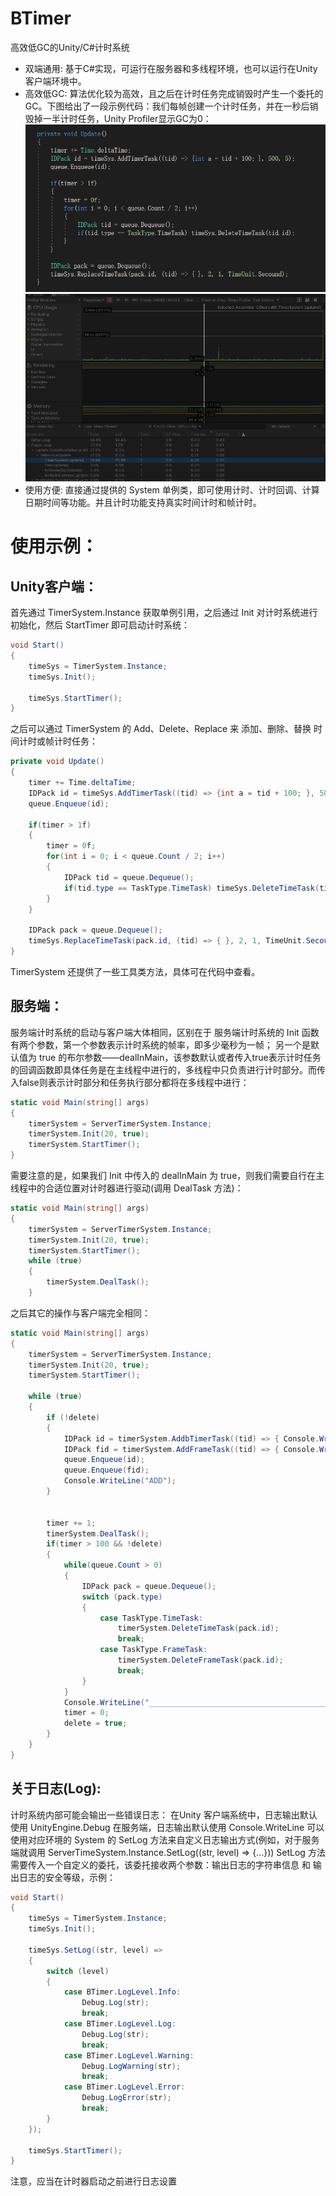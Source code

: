 # BTimer
高效低GC的Unity/C#计时系统
* 双端通用: 基于C#实现，可运行在服务器和多线程环境，也可以运行在Unity客户端环境中。
* 高效低GC: 算法优化较为高效，且之后在计时任务完成销毁时产生一个委托的GC。下图给出了一段示例代码：我们每帧创建一个计时任务，并在一秒后销毁掉一半计时任务，Unity Profiler显示GC为0：
![image](https://github.com/WhitePetal/BTimer/blob/master/20200825170919.png)
![image](https://github.com/WhitePetal/BTimer/blob/master/20200825171100.png)
* 使用方便: 直接通过提供的 System 单例类，即可使用计时、计时回调、计算日期时间等功能。并且计时功能支持真实时间计时和帧计时。

# 使用示例：
## Unity客户端：
首先通过 TimerSystem.Instance 获取单例引用，之后通过 Init 对计时系统进行初始化，然后 StartTimer 即可启动计时系统：

```cs
void Start()
{
    timeSys = TimerSystem.Instance;
    timeSys.Init();

    timeSys.StartTimer();
}
```

之后可以通过 TimerSystem 的 Add、Delete、Replace 来 添加、删除、替换 时间计时或帧计时任务：
  
```cs
private void Update()
{
    timer += Time.deltaTime;
    IDPack id = timeSys.AddTimerTask((tid) => {int a = tid + 100; }, 500, 5);
    queue.Enqueue(id);

    if(timer > 1f)
    {
        timer = 0f;
        for(int i = 0; i < queue.Count / 2; i++)
        {
            IDPack tid = queue.Dequeue();
            if(tid.type == TaskType.TimeTask) timeSys.DeleteTimeTask(tid.id);
        }
    }

    IDPack pack = queue.Dequeue();
    timeSys.ReplaceTimeTask(pack.id, (tid) => { }, 2, 1, TimeUnit.Secound);
}
```

  TimerSystem 还提供了一些工具类方法，具体可在代码中查看。
  ## 服务端：
  服务端计时系统的启动与客户端大体相同，区别在于 服务端计时系统的 Init 函数有两个参数，第一个参数表示计时系统的帧率，即多少毫秒为一帧； 另一个是默认值为 true 的布尔参数——dealInMain，该参数默认或者传入true表示计时任务的回调函数即具体任务是在主线程中进行的，多线程中只负责进行计时部分。而传入false则表示计时部分和任务执行部分都将在多线程中进行：
  
```cs
static void Main(string[] args)
{
    timerSystem = ServerTimerSystem.Instance;
    timerSystem.Init(20, true);
    timerSystem.StartTimer();
}
```

  需要注意的是，如果我们 Init 中传入的 dealInMain 为 true，则我们需要自行在主线程中的合适位置对计时器进行驱动(调用 DealTask 方法)：
  
```cs
static void Main(string[] args)
{
    timerSystem = ServerTimerSystem.Instance;
    timerSystem.Init(20, true);
    timerSystem.StartTimer();
    while (true)
    {
        timerSystem.DealTask();
    }
```

  之后其它的操作与客户端完全相同：
  
```cs
static void Main(string[] args)
{
    timerSystem = ServerTimerSystem.Instance;
    timerSystem.Init(20, true);
    timerSystem.StartTimer();

    while (true)
    {
        if (!delete)
        {
            IDPack id = timerSystem.AddbTimerTask((tid) => { Console.WriteLine(tid); }, 1, 0);
            IDPack fid = timerSystem.AddFrameTask((tid) => { Console.WriteLine(tid); }, 1, 0);
            queue.Enqueue(id);
            queue.Enqueue(fid);
            Console.WriteLine("ADD");
        }


        timer += 1;
        timerSystem.DealTask();
        if(timer > 100 && !delete)
        {
            while(queue.Count > 0)
            {
                IDPack pack = queue.Dequeue();
                switch (pack.type)
                {
                    case TaskType.TimeTask:
                        timerSystem.DeleteTimeTask(pack.id);
                        break;
                    case TaskType.FrameTask:
                        timerSystem.DeleteFrameTask(pack.id);
                        break;
                }
            }
            Console.WriteLine("_________________________________________");
            timer = 0;
            delete = true;
        }
    }
}
```

  ## 关于日志(Log):
  计时系统内部可能会输出一些错误日志：
  在Unity 客户端系统中，日志输出默认使用 UnityEngine.Debug
  在服务端，日志输出默认使用 Console.WriteLine
  可以使用对应环境的 System 的 SetLog 方法来自定义日志输出方式(例如，对于服务端就调用 ServerTimeSystem.Instance.SetLog((str, level) => {...}))
  SetLog 方法需要传入一个自定义的委托，该委托接收两个参数：输出日志的字符串信息 和 输出日志的安全等级，示例：
  
```cs
void Start()
{
    timeSys = TimerSystem.Instance;
    timeSys.Init();

    timeSys.SetLog((str, level) =>
    {
        switch (level)
        {
            case BTimer.LogLevel.Info:
                Debug.Log(str);
                break;
            case BTimer.LogLevel.Log:
                Debug.Log(str);
                break;
            case BTimer.LogLevel.Warning:
                Debug.LogWarning(str);
                break;
            case BTimer.LogLevel.Error:
                Debug.LogError(str);
                break;
        }
    });

    timeSys.StartTimer();
}
```

  注意，应当在计时器启动之前进行日志设置
